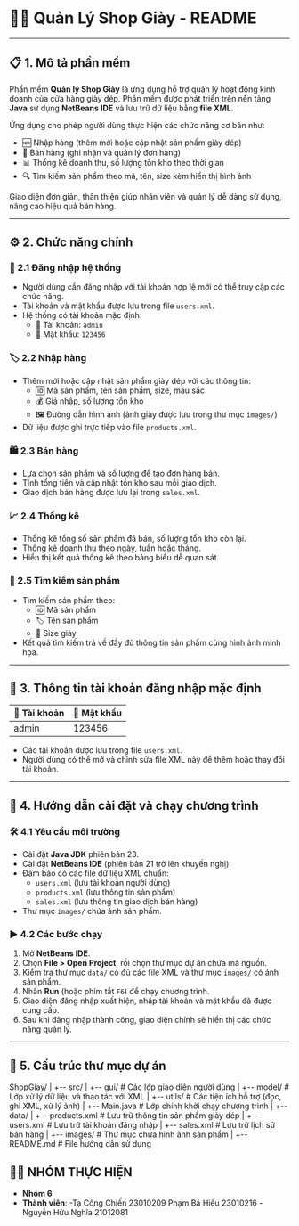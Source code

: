 # 👟🥿 Quản Lý Shop Giày - README

---

## 📋 1. Mô tả phần mềm

Phần mềm **Quản lý Shop Giày** là ứng dụng hỗ trợ quản lý hoạt động kinh doanh của cửa hàng giày dép. Phần mềm được phát triển trên nền tảng **Java** sử dụng **NetBeans IDE** và lưu trữ dữ liệu bằng **file XML**. 

Ứng dụng cho phép người dùng thực hiện các chức năng cơ bản như:
- 🆕 Nhập hàng (thêm mới hoặc cập nhật sản phẩm giày dép)
- 🛒 Bán hàng (ghi nhận và quản lý đơn hàng)
- 📊 Thống kê doanh thu, số lượng tồn kho theo thời gian
- 🔍 Tìm kiếm sản phẩm theo mã, tên, size kèm hiển thị hình ảnh

Giao diện đơn giản, thân thiện giúp nhân viên và quản lý dễ dàng sử dụng, nâng cao hiệu quả bán hàng.

---

## ⚙️ 2. Chức năng chính

### 🔐 2.1 Đăng nhập hệ thống
- Người dùng cần đăng nhập với tài khoản hợp lệ mới có thể truy cập các chức năng.
- Tài khoản và mật khẩu được lưu trong file `users.xml`.
- Hệ thống có tài khoản mặc định:
  - 👤 Tài khoản: `admin`
  - 🔑 Mật khẩu: `123456`

### 🏷️ 2.2 Nhập hàng
- Thêm mới hoặc cập nhật sản phẩm giày dép với các thông tin:
  - 🆔 Mã sản phẩm, tên sản phẩm, size, màu sắc
  - 💰 Giá nhập, số lượng tồn kho
  - 🖼️ Đường dẫn hình ảnh (ảnh giày được lưu trong thư mục `images/`)
- Dữ liệu được ghi trực tiếp vào file `products.xml`.

### 🛍️ 2.3 Bán hàng
- Lựa chọn sản phẩm và số lượng để tạo đơn hàng bán.
- Tính tổng tiền và cập nhật tồn kho sau mỗi giao dịch.
- Giao dịch bán hàng được lưu lại trong `sales.xml`.

### 📈 2.4 Thống kê
- Thống kê tổng số sản phẩm đã bán, số lượng tồn kho còn lại.
- Thống kê doanh thu theo ngày, tuần hoặc tháng.
- Hiển thị kết quả thống kê theo bảng biểu dễ quan sát.

### 🔎 2.5 Tìm kiếm sản phẩm
- Tìm kiếm sản phẩm theo:
  - 🆔 Mã sản phẩm
  - 🏷️ Tên sản phẩm
  - 📏 Size giày
- Kết quả tìm kiếm trả về đầy đủ thông tin sản phẩm cùng hình ảnh minh họa.

---

## 🔐 3. Thông tin tài khoản đăng nhập mặc định

| 👤 Tài khoản | 🔑 Mật khẩu |
|-------------|------------|
| admin       | 123456     |

- Các tài khoản được lưu trong file `users.xml`.
- Người dùng có thể mở và chỉnh sửa file XML này để thêm hoặc thay đổi tài khoản.

---

## 🚀 4. Hướng dẫn cài đặt và chạy chương trình

### 🛠️ 4.1 Yêu cầu môi trường
- Cài đặt **Java JDK** phiên bản 23.
- Cài đặt **NetBeans IDE** (phiên bản 21 trở lên khuyến nghị).
- Đảm bảo có các file dữ liệu XML chuẩn:
  - `users.xml` (lưu tài khoản người dùng)
  - `products.xml` (lưu thông tin sản phẩm)
  - `sales.xml` (lưu thông tin giao dịch bán hàng)
- Thư mục `images/` chứa ảnh sản phẩm.

### ▶️ 4.2 Các bước chạy
1. Mở **NetBeans IDE**.
2. Chọn **File > Open Project**, rồi chọn thư mục dự án chứa mã nguồn.
3. Kiểm tra thư mục `data/` có đủ các file XML và thư mục `images/` có ảnh sản phẩm.
4. Nhấn **Run** (hoặc phím tắt `F6`) để chạy chương trình.
5. Giao diện đăng nhập xuất hiện, nhập tài khoản và mật khẩu đã được cung cấp.
6. Sau khi đăng nhập thành công, giao diện chính sẽ hiển thị các chức năng quản lý.

---




## 📂 5. Cấu trúc thư mục dự án

ShopGiay/
|
+-- src/
| +-- gui/ # Các lớp giao diện người dùng
| +-- model/ # Lớp xử lý dữ liệu và thao tác với XML
| +-- utils/ # Các tiện ích hỗ trợ (đọc, ghi XML, xử lý ảnh)
| +-- Main.java # Lớp chính khởi chạy chương trình
|
+-- data/
| +-- products.xml # Lưu trữ thông tin sản phẩm giày dép
| +-- users.xml # Lưu trữ tài khoản đăng nhập
| +-- sales.xml # Lưu trữ lịch sử bán hàng
|
+-- images/ # Thư mục chứa hình ảnh sản phẩm
|
+-- README.md # File hướng dẫn sử dụng



## 👨‍💻 NHÓM THỰC HIỆN

- **Nhóm 6**
- **Thành viên**:
-Tạ Công Chiến	23010209
  Phạm Bá Hiếu 	23010216
-Nguyễn Hữu Nghĩa 	21012081
